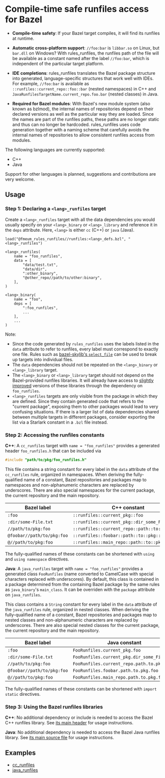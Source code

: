 # Compile-time safe runfiles access for Bazel

* **Compile-time safety**:
  If your Bazel target compiles, it will find its runfiles at runtime.

* **Automatic cross-platform support**:
  `//foo:bar` is `libbar.so` on Linux, but `bar.dll` on Windows? With rules_runfiles, the runfiles path of the file will
  be available as a constant named after the label `//foo:bar`, which is independent of the particular target platform.

* **IDE completions**:
  rules_runfiles translates the Bazel package structure into generated, language-specific structures that work well with
  IDEs. For example, `//foo:bar` is available as `::runfiles::current_repo::foo::bar` (nested namespaces) in C++
  and `JavaRunfilesTargetName.current_repo.foo.bar` (nested classes) in Java.

* **Required for Bazel modules**:
  With Bazel's new module system (also known as bzlmod), the internal names of repositories depend on their declared
  versions as well as the particular way they are loaded. Since the names are part of the runfiles paths, these paths
  are no longer static and thus can no longer be hardcoded. rules_runfiles uses code generation together with a naming
  scheme that carefully avoids the internal names of repositories to allow consistent runfiles access from modules.

The following languages are currently supported:

* C++
* Java

Support for other languages is planned, suggestions and contributions are very welcome.

## Usage

### Step 1: Declaring a `<lang>_runfiles` target

Create a `<lang>_runfiles` target with all the data dependencies you would usually specify on your `<lang>_binary`
or `<lang>_library` and reference it in the `deps` attribute. Here, `<lang>` is either `cc` (C++) or `java` (Java).

```starlark
load("@fmeum_rules_runfiles//runfiles:<lang>_defs.bzl", "<lang>_runfiles")

<lang>_runfiles(
    name = "foo_runfiles",
    data = [
        "data/test.txt",
        "data/dir",
        ":other_binary",
        "@other_repo//path/to/other:binary",
    ],     
)

<lang>_binary(
    name = "foo",
    deps = [
        ":foo_runfiles",
        ...
    ],
    ...
)

```

Note:

* Since the code generated by `rules_runfiles` uses the labels listed in the `data` attribute to refer to runfiles,
  every label must correspond to exactly one file. Rules such
  as [bazel-skylib's `select_file`](https://github.com/bazelbuild/bazel-skylib/blob/6e30a77347071ab22ce346b6d20cf8912919f644/rules/select_file.bzl#L39)
  can be used to break up targets into individual files.
* The `data` dependencies should not be repeated on the `<lang>_binary` or `<lang>_library` target.
* The `<lang>_binary` or `<lang>_library` target should not depend on the Bazel-provided runfiles libraries. It will
  already have access to [slightly improved](https://github.com/bazelbuild/bazel/issues/14336) versions of these
  libraries through the dependency on `foo_runfiles`.
* `<lang>_runfiles` targets are only visible from the package in which they are defined. Since they contain generated
  code that refers to the "current package", exposing them to other packages would lead to very confusing situations. If
  there is a larger list of data dependencies shared between multiple targets in different packages, consider exporting
  the list via a Starlark constant in a `.bzl` file instead.

### Step 2: Accessing the runfiles constants

**C++**: A `cc_runfiles` target with `name = "foo_runfiles"` provides a generated header `foo_runfiles.h` that can be
included via

```c++
#include "path/to/pkg/foo_runfiles.h"
```

This file contains a string constant for every label in the `data` attribute of the `cc_runfiles` rule, organized in
namespaces. When deriving the fully-qualified name of a constant, Bazel repositories and packages map to namespaces and
non-alphanumeric characters are replaced by underscores. There are also special namespaces for the current package, the
current repository and the main repository.

| Bazel label                | C++ constant                                   |
|----------------------------|------------------------------------------------|
| `:foo`                     | `::runfiles::current_pkg::foo`                 |
| `:dir/some-File.txt`       | `::runfiles::current_pkg::dir_some_File_txt`   |
| `//path/to/pkg:foo`        | `::runfiles::current_repo::path::to::pkg::foo` |
| `@foobar//path/to/pkg:foo` | `::runfiles::foobar::path::to::pkg::foo`       |
| `@//path/to/pkg:foo`       | `::runfiles::main_repo::path::to::pkg::foo`    |

The fully-qualified names of these constants can be shortened with `using` and `using namespace` directives.

**Java**: A `java_runfiles` target with `name = "foo_runfiles"` provides a generated class `FooRunfiles` (name converted
to CamelCase with special characters replaced with underscores). By default, this class is contained in a package
determined from the containing Bazel package by the same rules as `java_binary`'s `main_class`. It can be overriden with
the `package` attribute on `java_runfiles`.

This class contains a `String` constant for every label in the `data` attribute of the `java_runfiles` rule, organized
in nested classes. When deriving the fully-qualified name of a constant, Bazel repositories and packages map to nested
classes and non-alphanumeric characters are replaced by underscores. There are also special nested classes for the
current package, the current repository and the main repository.

| Bazel label                | Java constant                                   |
|----------------------------|-------------------------------------------------|
| `:foo`                     | `FooRunfiles.current_pkg.foo`                   |
| `:dir/some-File.txt`       | `FooRunfiles.current_pkg.dir_some_File_txt`     |
| `//path/to/pkg:foo`        | `FooRunfiles.current_repo.path.to.pkg.foo`      |
| `@foobar//path/to/pkg:foo` | `FooRunfiles.foobar.path.to.pkg.foo`            |
| `@//path/to/pkg:foo`       | `FooRunfiles.main_repo.path.to.pkg.foo`         |

The fully-qualified names of these constants can be shortened with `import static` directives.

### Step 3: Using the Bazel runfiles libraries

**C++**:
No additional dependency or include is needed to access the Bazel C++ runfiles library.
See [its main header](third_party/bazel_tools/tools/cpp/runfiles/runfiles.h) for usage instructions.

**Java**:
No additional dependency is needed to access the Bazel Java runfiles library.
See [its main source file](third_party/bazel_tools/tools/java/runfiles/Runfiles.java) for usage instructions.

## Examples

* [cc_runfiles](tests/cc_runfiles)
* [java_runfiles](tests/java_runfiles)
